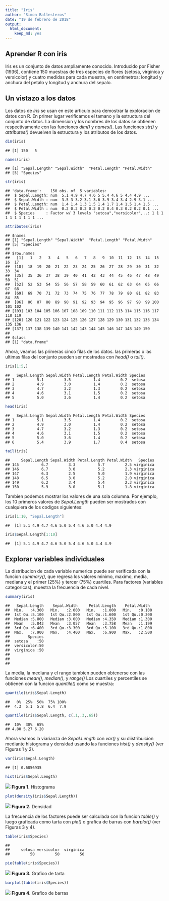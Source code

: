 ```yaml
---
title: "Iris"
author: "Simon Ballesteros"
date: "19 de febrero de 2018"
output: 
  html_document: 
    keep_md: yes
---
```


## Aprender R con iris

Iris es un conjunto de datos ampliamente conocido. Introducido por Fisher (1936), contiene 150 muestras de tres especies de flores (setosa, virginica y versicolor) y cuatro medidas para cada muestra, en centimetros: longitud y anchura del petalo y longitud y anchura del sepalo. 

## Un vistazo a los datos
Los datos de _iris_ se usan en este articulo para demostrar la exploracion de datos con R. En primer lugar verificamos el tamano y la estructura del conjunto de datos. La dimension y los nombres de los datos se obtienen respectivamente con las funciones *dim()* y *names()*. Las funciones *str()* y *attributes()* devuelven la estructura y los atributos de los datos.


```r
dim(iris)
```

```
## [1] 150   5
```

```r
names(iris)
```

```
## [1] "Sepal.Length" "Sepal.Width"  "Petal.Length" "Petal.Width" 
## [5] "Species"
```

```r
str(iris)
```

```
## 'data.frame':	150 obs. of  5 variables:
##  $ Sepal.Length: num  5.1 4.9 4.7 4.6 5 5.4 4.6 5 4.4 4.9 ...
##  $ Sepal.Width : num  3.5 3 3.2 3.1 3.6 3.9 3.4 3.4 2.9 3.1 ...
##  $ Petal.Length: num  1.4 1.4 1.3 1.5 1.4 1.7 1.4 1.5 1.4 1.5 ...
##  $ Petal.Width : num  0.2 0.2 0.2 0.2 0.2 0.4 0.3 0.2 0.2 0.1 ...
##  $ Species     : Factor w/ 3 levels "setosa","versicolor",..: 1 1 1 1 1 1 1 1 1 1 ...
```

```r
attributes(iris)
```

```
## $names
## [1] "Sepal.Length" "Sepal.Width"  "Petal.Length" "Petal.Width" 
## [5] "Species"     
## 
## $row.names
##   [1]   1   2   3   4   5   6   7   8   9  10  11  12  13  14  15  16  17
##  [18]  18  19  20  21  22  23  24  25  26  27  28  29  30  31  32  33  34
##  [35]  35  36  37  38  39  40  41  42  43  44  45  46  47  48  49  50  51
##  [52]  52  53  54  55  56  57  58  59  60  61  62  63  64  65  66  67  68
##  [69]  69  70  71  72  73  74  75  76  77  78  79  80  81  82  83  84  85
##  [86]  86  87  88  89  90  91  92  93  94  95  96  97  98  99 100 101 102
## [103] 103 104 105 106 107 108 109 110 111 112 113 114 115 116 117 118 119
## [120] 120 121 122 123 124 125 126 127 128 129 130 131 132 133 134 135 136
## [137] 137 138 139 140 141 142 143 144 145 146 147 148 149 150
## 
## $class
## [1] "data.frame"
```

Ahora, veamos las primeras cinco filas de los datos. las primeras o las ultimas filas del conjunto pueden ser mostradas con *head()* o *tail()*.


```r
iris[1:5,]
```

```
##   Sepal.Length Sepal.Width Petal.Length Petal.Width Species
## 1          5.1         3.5          1.4         0.2  setosa
## 2          4.9         3.0          1.4         0.2  setosa
## 3          4.7         3.2          1.3         0.2  setosa
## 4          4.6         3.1          1.5         0.2  setosa
## 5          5.0         3.6          1.4         0.2  setosa
```

```r
head(iris)
```

```
##   Sepal.Length Sepal.Width Petal.Length Petal.Width Species
## 1          5.1         3.5          1.4         0.2  setosa
## 2          4.9         3.0          1.4         0.2  setosa
## 3          4.7         3.2          1.3         0.2  setosa
## 4          4.6         3.1          1.5         0.2  setosa
## 5          5.0         3.6          1.4         0.2  setosa
## 6          5.4         3.9          1.7         0.4  setosa
```

```r
tail(iris)
```

```
##     Sepal.Length Sepal.Width Petal.Length Petal.Width   Species
## 145          6.7         3.3          5.7         2.5 virginica
## 146          6.7         3.0          5.2         2.3 virginica
## 147          6.3         2.5          5.0         1.9 virginica
## 148          6.5         3.0          5.2         2.0 virginica
## 149          6.2         3.4          5.4         2.3 virginica
## 150          5.9         3.0          5.1         1.8 virginica
```

Tambien podemos mostrar los valores de una sola columna. Por ejemplo, los 10 primeros valores de *Sepal.Length* pueden ser mostrados con cualquiera de los codigos siguientes:


```r
iris[1:10, "Sepal.Length"]
```

```
##  [1] 5.1 4.9 4.7 4.6 5.0 5.4 4.6 5.0 4.4 4.9
```

```r
iris$Sepal.Length[1:10]
```

```
##  [1] 5.1 4.9 4.7 4.6 5.0 5.4 4.6 5.0 4.4 4.9
```

## Explorar variables individuales

La distribucion de cada variable numerica puede ser verificada con la funcion *summary()*, que regresa los valores minimo, maximo, media, mediana y el primer (25%) y tercer (75%) cuartiles. Para factores (variables categoricas), muestra la frecuencia de cada nivel.


```r
summary(iris)
```

```
##   Sepal.Length    Sepal.Width     Petal.Length    Petal.Width   
##  Min.   :4.300   Min.   :2.000   Min.   :1.000   Min.   :0.100  
##  1st Qu.:5.100   1st Qu.:2.800   1st Qu.:1.600   1st Qu.:0.300  
##  Median :5.800   Median :3.000   Median :4.350   Median :1.300  
##  Mean   :5.843   Mean   :3.057   Mean   :3.758   Mean   :1.199  
##  3rd Qu.:6.400   3rd Qu.:3.300   3rd Qu.:5.100   3rd Qu.:1.800  
##  Max.   :7.900   Max.   :4.400   Max.   :6.900   Max.   :2.500  
##        Species  
##  setosa    :50  
##  versicolor:50  
##  virginica :50  
##                 
##                 
## 
```

La media, la mediana y el rango tambien pueden obtenerse con las funciones *mean()*, *median()*, y *range()* Los cuartiles y percentiles se obtienen con la funcion *quantile()* como se muestra:


```r
quantile(iris$Sepal.Length)
```

```
##   0%  25%  50%  75% 100% 
##  4.3  5.1  5.8  6.4  7.9
```

```r
quantile(iris$Sepal.Length, c(.1,.3,.65))
```

```
##  10%  30%  65% 
## 4.80 5.27 6.20
```

Ahora veamos la viarianza de *Sepal.Length* con *var()* y su diistribuicion mediante histograma y densidad usando las funciones *hist()* y *density()* (ver Figuras 1 y 2).


```r
var(iris$Sepal.Length)
```

```
## [1] 0.6856935
```

```r
hist(iris$Sepal.Length)
```

![](iris_files/figure-html/unnamed-chunk-5-1.png)<!-- -->
**Figura 1.** Histograma

```r
plot(density(iris$Sepal.Length))
```

![](iris_files/figure-html/unnamed-chunk-6-1.png)<!-- -->
**Figura 2.** Densidad

La frecuencia de los factores puede ser calculada con la funcion *table()* y luego graficada como tarta con *pie()* o grafica de barras con *barplot()* (ver Figuras 3 y 4).


```r
table(iris$Species)
```

```
## 
##     setosa versicolor  virginica 
##         50         50         50
```

```r
pie(table(iris$Species))
```

![](iris_files/figure-html/unnamed-chunk-7-1.png)<!-- -->
**Figura 3.** Grafico de tarta

```r
barplot(table(iris$Species))
```

![](iris_files/figure-html/unnamed-chunk-8-1.png)<!-- -->
**Figura 4.** Grafico de barras


